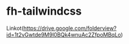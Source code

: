 # fh-tailwindcss 

Linkot(https://drive.google.com/folderview?id=1t2vGwtde9M9l0BQk4wnuAc2ZfpoMBqLo)
